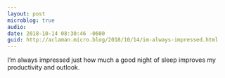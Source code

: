 ```yaml
---
layout: post
microblog: true
audio: 
date: 2018-10-14 08:30:46 -0600
guid: http://aclaman.micro.blog/2018/10/14/im-always-impressed.html
---
```

I’m always impressed just how much a good night of sleep improves my productivity and outlook.
